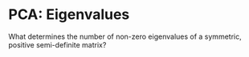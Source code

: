 # PCA: Eigenvalues

What determines the number of non-zero eigenvalues of a symmetric, positive semi-definite matrix?